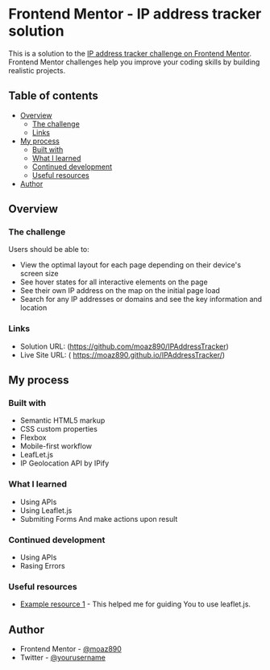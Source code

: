 # Frontend Mentor - IP address tracker solution

This is a solution to the [IP address tracker challenge on Frontend Mentor](https://www.frontendmentor.io/challenges/ip-address-tracker-I8-0yYAH0). Frontend Mentor challenges help you improve your coding skills by building realistic projects. 

## Table of contents

- [Overview](#overview)
  - [The challenge](#the-challenge)
  - [Links](#links)
- [My process](#my-process)
  - [Built with](#built-with)
  - [What I learned](#what-i-learned)
  - [Continued development](#continued-development)
  - [Useful resources](#useful-resources)
- [Author](#author)


## Overview

### The challenge

Users should be able to:

- View the optimal layout for each page depending on their device's screen size
- See hover states for all interactive elements on the page
- See their own IP address on the map on the initial page load
- Search for any IP addresses or domains and see the key information and location


### Links

- Solution URL: (https://github.com/moaz890/IPAddressTracker)
- Live Site URL: ( https://moaz890.github.io/IPAddressTracker/)

## My process

### Built with

- Semantic HTML5 markup
- CSS custom properties
- Flexbox
- Mobile-first workflow
- LeafLet.js 
- IP Geolocation API by IPify

### What I learned

- Using APIs
- Using Leaflet.js
- Submiting Forms And make actions upon result

### Continued development

- Using APIs
- Rasing Errors



### Useful resources

- [Example resource 1](https://leafletjs.com/examples/quick-start/) - This helped me for guiding You to use leaflet.js.


## Author

- Frontend Mentor - [@moaz890](https://www.frontendmentor.io/profile/moaz890)
- Twitter - [@yourusername](https://www.twitter.com/Prog_Abdelattey)
